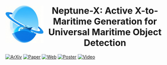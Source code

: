 <div align="center">
<img align="left" width="120" height="120" src="https://github.com/gy65896/Neptune-X/blob/main/img_file/logo_Neptune-X.png" alt="">

 # Neptune-X: Active X-to-Maritime Generation for Universal Maritime Object Detection
 
</div>

[![ArXiv](https://img.shields.io/badge/Neptune-X-ArXiv-red.svg)]()
[![Paper](https://img.shields.io/badge/Neptune-X-Paper-yellow.svg)]()
[![Web](https://img.shields.io/badge/Neptune-X-Web-blue.svg)](https://gy65896.github.io/projects/NeurIPS2025_Neptune-X/index.html)
[![Poster](https://img.shields.io/badge/OneRestore-Poster-green.svg)]()
[![Video](https://img.shields.io/badge/OneRestore-Video-orange.svg)]()
